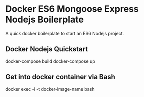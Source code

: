 # Docker ES6 Mongoose Express Nodejs Boilerplate
A quick docker boilerplate to start an ES6 Nodejs project.

## Docker Nodejs Quickstart
docker-compose build
docker-compose up

## Get into docker container via Bash
docker exec -i -t docker-image-name bash